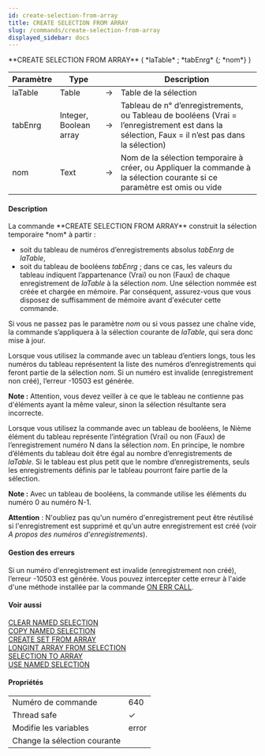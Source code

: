```yaml
---
id: create-selection-from-array
title: CREATE SELECTION FROM ARRAY
slug: /commands/create-selection-from-array
displayed_sidebar: docs
---
```


<!--REF #_command_.CREATE SELECTION FROM ARRAY.Syntax-->**CREATE SELECTION FROM ARRAY** ( *laTable* ; *tabEnrg* {; *nom*} )<!-- END REF-->
<!--REF #_command_.CREATE SELECTION FROM ARRAY.Params-->
| Paramètre | Type |  | Description |
| --- | --- | --- | --- |
| laTable | Table | &#8594;  | Table de la sélection |
| tabEnrg | Integer, Boolean array | &#8594;  | Tableau de n° d’enregistrements, ou Tableau de booléens (Vrai = l’enregistrement est dans la sélection, Faux = il n’est pas dans la sélection) |
| nom | Text | &#8594;  | Nom de la sélection temporaire à créer, ou Appliquer la commande à la sélection courante si ce paramètre est omis ou vide |

<!-- END REF-->

#### Description 

<!--REF #_command_.CREATE SELECTION FROM ARRAY.Summary-->La commande **CREATE SELECTION FROM ARRAY** construit la sélection temporaire *nom*<!-- END REF--> à partir :

* soit du tableau de numéros d’enregistrements absolus *tabEnrg* de *laTable*,
* soit du tableau de booléens *tabEnrg* ; dans ce cas, les valeurs du tableau indiquent l’appartenance (Vrai) ou non (Faux) de chaque enregistrement de *laTable* à la sélection *nom*. Une sélection nommée est créée et chargée en mémoire. Par conséquent, assurez-vous que vous disposez de suffisamment de mémoire avant d'exécuter cette commande.

Si vous ne passez pas le paramètre *nom* ou si vous passez une chaîne vide, la commande s’appliquera à la sélection courante de *laTable*, qui sera donc mise à jour.

Lorsque vous utilisez la commande avec un tableau d’entiers longs, tous les numéros du tableau représentent la liste des numéros d’enregistrements qui feront partie de la sélection *nom*. Si un numéro est invalide (enregistrement non créé), l’erreur -10503 est générée.

**Note :** Attention, vous devez veiller à ce que le tableau ne contienne pas d'éléments ayant la même valeur, sinon la sélection résultante sera incorrecte.

Lorsque vous utilisez la commande avec un tableau de booléens, le Nième élément du tableau représente l’intégration (Vrai) ou non (Faux) de l’enregistrement numéro N dans la sélection *nom*. En principe, le nombre d’éléments du tableau doit être égal au nombre d’enregistrements de *laTable*. Si le tableau est plus petit que le nombre d’enregistrements, seuls les enregistrements définis par le tableau pourront faire partie de la sélection.

**Note :** Avec un tableau de booléens, la commande utilise les éléments du numéro 0 au numéro N-1.

**Attention** : N'oubliez pas qu'un numéro d'enregistrement peut être réutilisé si l'enregistrement est supprimé et qu'un autre enregistrement est créé (voir *A propos des numéros d'enregistrements*).

#### Gestion des erreurs 

Si un numéro d'enregistrement est invalide (enregistrement non créé), l’erreur -10503 est générée. Vous pouvez intercepter cette erreur à l'aide d'une méthode installée par la commande [ON ERR CALL](on-err-call.md).

#### Voir aussi 

[CLEAR NAMED SELECTION](clear-named-selection.md)  
[COPY NAMED SELECTION](copy-named-selection.md)  
[CREATE SET FROM ARRAY](create-set-from-array.md)  
[LONGINT ARRAY FROM SELECTION](longint-array-from-selection.md)  
[SELECTION TO ARRAY](selection-to-array.md)  
[USE NAMED SELECTION](use-named-selection.md)  

#### Propriétés

|  |  |
| --- | --- |
| Numéro de commande | 640 |
| Thread safe | &check; |
| Modifie les variables | error |
| Change la sélection courante ||


